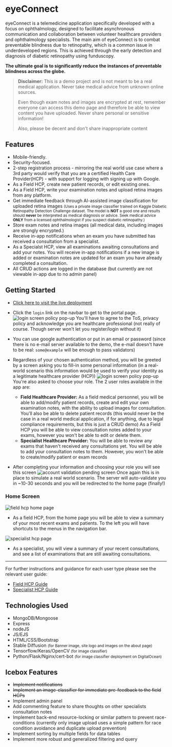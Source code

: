 # eyeConnect

eyeConnect is a telemedicine application specifically developed with a focus on ophthalmology, designed to facilitate asynchronous communication and collaboration between volunteer healthcare providers and ophthalmology specialists. The main aim of eyeConnect is to combat preventable blindness due to retinopathy, which is a common issue in underdeveloped regions. This is achieved through the early detection and diagnosis of diabetic retinopathy using funduscopy.

**The ultimate goal is to significantly reduce the instances of preventable blindness across the globe.**

<blockquote> <b>Disclaimer:</b> This is a demo project and is not meant to be a real medical application. Never take medical advice from unknown online sources.

Even though exam notes and images are encrypted at rest, remember everyone can access this demo page and therefore be able to view content you have uploaded. Never share personal or sensitive information! 

Also, please be decent and don't share inappropriate content</blockquote>

## Features

- Mobile-friendly.
- Security-focused.
- 2-step registration process - mirroring the real world use case where a 3rd party would verify that you are a certified Health Care Provider(HCP) - with support for logging with signing up with Google.
- As a Field HCP, create new patient records, or edit existing ones.
- As a Field HCP, write your examination notes and upload retina images from any platform.
- Get immediate feedback through AI-assisted image classification for uploaded retina images <small>(Uses a private image classifier trained on Kaggle Diabetic Retinopathy Detection Challenge dataset. The model is **NOT** a good one and results should **never** be interpreted as medical diagnosis or advice. Seek medical advice **ONLY** from a licensed ophthalmologist if you suspect diabetic retinopathy.)</small>
- Store exam notes and retina images (all medical data, including images are strongly encrypted.)
- Receive in-app notifications when an exam you have submitted has received a consultation from a specialist.
- As a Specialst HCP, view all examinations awaiting consultations and add your notes. You will receive in-app notifications if a new image is added or examination notes are updated for an exam you have already completed a consultation.
- All CRUD actions are logged in the database (but currently are not viewable in-app due to no admin panel)

## Getting Started

+ [Click here to visit the live deployment](https://eye-connect-6befc020749e.herokuapp.com/)
+ Click the `login` link on the navbar to get to the portal page.
![login screen policy pop-up](./docs/screenshots/localhost_3000_portal_login.png)
You'll have to agree to the ToS, privacy policy and acknowledge you are healthcare professional (not really of course. Though server won't let you register/login without it)
+ You can use google authentication or put in an email or password (since there is no e-mail server available to the demo, the e-mail doesn't have to be real: `some@example`  will be enough to pass validators)
+ Regardless of your chosen authentication method, you will be greeted by a screen asking you to fill-in some personal information (in a real-world scenario this information would be used to verify your identity as a legitimate healthcare provider (HCP))
![login screen policy pop-up](./docs/screenshots/Screenshot%202023-07-31at%2008.26.57.png)
You're also asked to choose your role. The 2 user roles available in the app are:
   
  + **Field Healthcare Provider:** As a field medical personnel, you will be able to add/modify patient records, create and edit your own examination notes, with the ability to upload images for consultation. You'll also be able to delete patient records (this would never be the case in a real world medical application, if for anything, due to legal compliance requirements, but this is just a CRUD demo)
  As a Field HCP you will be able to view consultation notes added to your exams, however you won't be able to edit or delete them.
  + **Specialist Healthcare Provider:** You will be able to review any exams that haven't received any consultations yet. You will be able to add your consultation notes to them. However, you won't be able to create/modify patient or exam records
+ After completing your information and choosing your role you will see this screen
![account validation pending screen](./docs/screenshots/Screenshot%202023-07-31%20at%2008.38.28.png)
Once again this is in place to simulate a real world scenario. The server will auto-validate you in ~10-30 seconds and you will be redirected to the home page (finally!)
### Home Screen
![field hcp home page](./docs/screenshots/Screenshot%202023-08-05%20at%2019.42.52.png)
+ As a field HCP, from the home page you will be able to view a summary of your most recent exams and patients. To the left you will have shortcuts to the menus in the navigation bar.

![specialist hcp page](./docs/screenshots/Screenshot%202023-08-05%20at%2019.32.10.png)
+ As a specialist, you will view a summary of your recent consultations, and see a list of examinations that are still awaiting consultations.

<hr>

For further instructions and guidance for each user type please see the relevant user guide:
+ [Field HCP Guide](./docs/user_guides/field.md)
+ [Specialist HCP Guide](./docs/user_guides/specialist.md)

## Technologies Used

- MongoDB/Mongoose
- Express
- nodeJS
- JS/EJS
- HTML/CSS/Bootstrap
- Stable Diffusion <small>(for Banner image, site logo and images on the about page)</small>
- Tensorflow/Keras/OpenCV <small>(for image classifier)</small>
- Python/Flask/Nginx/cert-bot <small>(for image classifier deployment on DigitalOcean)</small>

## Icebox Features
- ~~Implement notifications~~
- ~~Implement an image-classifier for immediate pre-feedback to the field HCPs~~
- Implement admin panel
- Add commenting feature to share thoughts on other specialists consultation notes
- Implement back-end resource-locking or similar pattern to prevent race-conditions (currently only image upload uses a simple pattern for race condition avoidance and duplicate upload prevention)
- Implement sorting by multiple fields for data tables
- Implement more robust and generalized filtering and query